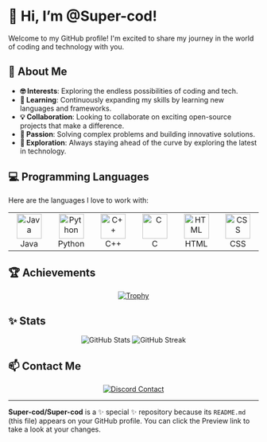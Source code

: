# 👋 Hi, I’m @Super-cod!

Welcome to my GitHub profile! I'm excited to share my journey in the world of coding and technology with you.

## 🌟 About Me

- **🤓 Interests**: Exploring the endless possibilities of coding and tech.
- **🌱 Learning**: Continuously expanding my skills by learning new languages and frameworks.
- **💡 Collaboration**: Looking to collaborate on exciting open-source projects that make a difference.
- **🧩 Passion**: Solving complex problems and building innovative solutions.
- **🚀 Exploration**: Always staying ahead of the curve by exploring the latest in technology.

## 💻 Programming Languages

Here are the languages I love to work with:

<table>
  <tr>
    <td align="center" width="100">
      <img src="https://img.icons8.com/color/96/000000/java-coffee-cup-logo.png" alt="Java" width="50"/>
      <br>Java
    </td>
    <td align="center" width="100">
      <img src="https://img.icons8.com/color/96/000000/python.png" alt="Python" width="50"/>
      <br>Python
    </td>
    <td align="center" width="100">
      <img src="https://img.icons8.com/color/96/000000/c-plus-plus-logo.png" alt="C++" width="50"/>
      <br>C++
    </td>
    <td align="center" width="100">
      <img src="https://img.icons8.com/color/96/000000/c.png" alt="C" width="50"/>
      <br>C
    </td>
    <td align="center" width="100">
      <img src="https://img.icons8.com/color/96/000000/html-5.png" alt="HTML" width="50"/>
      <br>HTML
    </td>
    <td align="center" width="100">
      <img src="https://img.icons8.com/color/96/000000/css3.png" alt="CSS" width="50"/>
      <br>CSS
    </td>
  </tr>
</table>

## 🏆 Achievements

<p align="center">
  <a href="https://github.com/ryo-ma/github-profile-trophy">
    <img src="https://github-profile-trophy.vercel.app/?username=Super-cod" alt="Trophy"/>
  </a>
</p>

## ✨ Stats

<p align="center">
  <img src="https://github-readme-stats.vercel.app/api?username=Super-cod&show_icons=true&count_private=true&hide_title=true&hide=prs&hide_rank=true" alt="GitHub Stats"/>
  <img src="https://github-readme-streak-stats.herokuapp.com/?user=Super-cod&hide_title=true&hide_border=true" alt="GitHub Streak"/>
</p>

## 📫 Contact Me

<p align="center">
  <a href="https://discordapp.com/users/868918512847044608">
    <img src="https://img.shields.io/badge/Contact%20Me%20on%20Discord-7289DA?style=for-the-badge&logo=discord&logoColor=white" alt="Discord Contact"/>
  </a>
</p>

---

**Super-cod/Super-cod** is a ✨ special ✨ repository because its `README.md` (this file) appears on your GitHub profile. You can click the Preview link to take a look at your changes.
